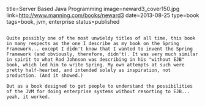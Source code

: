 title=Server Based Java Programming
image=neward3_cover150.jpg
link=http://www.manning.com/books/neward3
date=2013-08-25
type=book
tags=book, jvm, enterprise
status=published
~~~~~~

Quite possibly one of the most unwieldy titles of all time, this book in many respects as the one I describe as my book on the Spring Framework... except I didn't know that I wanted to invent the Spring Framework (and obviously, therefore, didn't). It was very much similar in spirit to what Rod Johnson was describing in his "without EJB" book, which led him to write Spring. My own attempts at such were pretty half-hearted, and intended solely as inspiration, not production. (And it showed.)

But as a book designed to get people to understand the possibilities of the JVM for doing enterprise systems without resorting to EJB... yeah, it worked.
